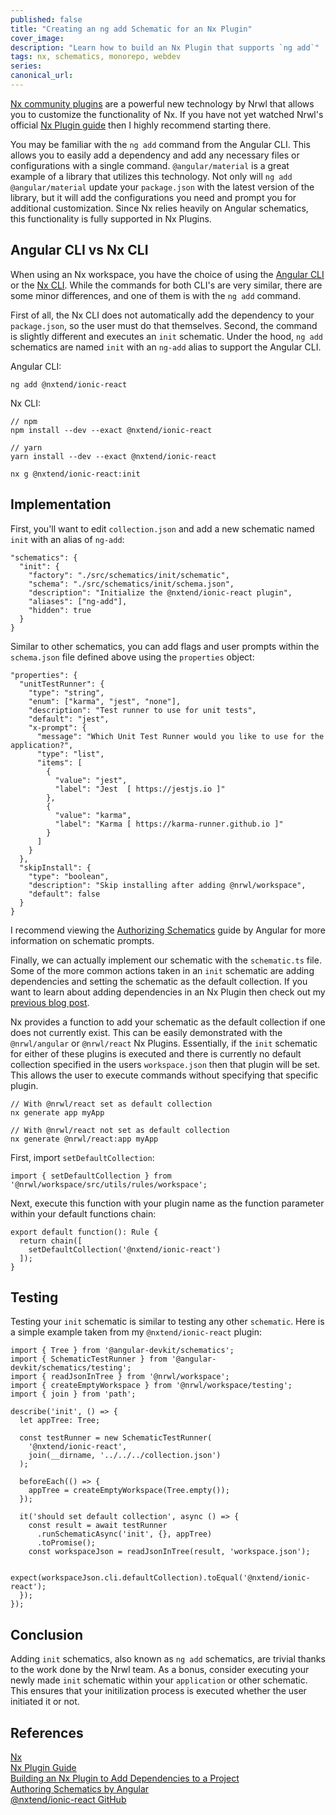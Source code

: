 ```yaml
---
published: false
title: "Creating an ng add Schematic for an Nx Plugin"
cover_image:
description: "Learn how to build an Nx Plugin that supports `ng add`"
tags: nx, schematics, monorepo, webdev
series:
canonical_url:
---
```


[Nx community plugins](https://nx.dev/nx-community) are a powerful new technology by Nrwl that allows you to customize the functionality of Nx. If you have not yet watched Nrwl's official [Nx Plugin guide](https://nx.dev/react/plugins/nx-plugin/overview) then I highly recommend starting there.

You may be familiar with the `ng add` command from the Angular CLI. This allows you to easily add a dependency and add any necessary files or configurations with a single command. `@angular/material` is a great example of a library that utilizes this technology. Not only will `ng add @angular/material` update your `package.json` with the latest version of the library, but it will add the configurations you need and prompt you for additional customization. Since Nx relies heavily on Angular schematics, this functionality is fully supported in Nx Plugins.

## Angular CLI vs Nx CLI

When using an Nx workspace, you have the choice of using the [Angular CLI](https://cli.angular.io/) or the [Nx CLI](https://nx.dev/react/cli/overview). While the commands for both CLI's are very similar, there are some minor differences, and one of them is with the `ng add` command.

First of all, the Nx CLI does not automatically add the dependency to your `package.json`, so the user must do that themselves. Second, the command is slightly different and executes an `init` schematic. Under the hood, `ng add` schematics are named `init` with an `ng-add` alias to support the Angular CLI.

Angular CLI:

```
ng add @nxtend/ionic-react
```

Nx CLI:

```
// npm
npm install --dev --exact @nxtend/ionic-react

// yarn
yarn install --dev --exact @nxtend/ionic-react

nx g @nxtend/ionic-react:init
```

## Implementation

First, you'll want to edit `collection.json` and add a new schematic named `init` with an alias of `ng-add`:

```
"schematics": {
  "init": {
    "factory": "./src/schematics/init/schematic",
    "schema": "./src/schematics/init/schema.json",
    "description": "Initialize the @nxtend/ionic-react plugin",
    "aliases": ["ng-add"],
    "hidden": true
  }
}
```

Similar to other schematics, you can add flags and user prompts within the `schema.json` file defined above using the `properties` object:

```
"properties": {
  "unitTestRunner": {
    "type": "string",
    "enum": ["karma", "jest", "none"],
    "description": "Test runner to use for unit tests",
    "default": "jest",
    "x-prompt": {
      "message": "Which Unit Test Runner would you like to use for the application?",
      "type": "list",
      "items": [
        {
          "value": "jest",
          "label": "Jest  [ https://jestjs.io ]"
        },
        {
          "value": "karma",
          "label": "Karma [ https://karma-runner.github.io ]"
        }
      ]
    }
  },
  "skipInstall": {
    "type": "boolean",
    "description": "Skip installing after adding @nrwl/workspace",
    "default": false
  }
}
```

I recommend viewing the [Authorizing Schematics](https://angular.io/guide/schematics-authoring) guide by Angular for more information on schematic prompts.

Finally, we can actually implement our schematic with the `schematic.ts` file. Some of the more common actions taken in an `init` schematic are adding dependencies and setting the schematic as the default collection. If you want to learn about adding dependencies in an Nx Plugin then check out my [previous blog post](https://dev.to/devinshoemaker/building-an-nx-plugin-to-add-dependencies-to-a-project-29ih).

Nx provides a function to add your schematic as the default collection if one does not currently exist. This can be easily demonstrated with the `@nrwl/angular` or `@nrwl/react` Nx Plugins. Essentially, if the `init` schematic for either of these plugins is executed and there is currently no default collection specified in the users `workspace.json` then that plugin will be set. This allows the user to execute commands without specifying that specific plugin.

```
// With @nrwl/react set as default collection
nx generate app myApp

// With @nrwl/react not set as default collection
nx generate @nrwl/react:app myApp
```

First, import `setDefaultCollection`:

```
import { setDefaultCollection } from '@nrwl/workspace/src/utils/rules/workspace';
```

Next, execute this function with your plugin name as the function parameter within your default functions chain:

```
export default function(): Rule {
  return chain([
    setDefaultCollection('@nxtend/ionic-react')
  ]);
}
```

## Testing

Testing your `init` schematic is similar to testing any other `schematic`. Here is a simple example taken from my `@nxtend/ionic-react` plugin:

```
import { Tree } from '@angular-devkit/schematics';
import { SchematicTestRunner } from '@angular-devkit/schematics/testing';
import { readJsonInTree } from '@nrwl/workspace';
import { createEmptyWorkspace } from '@nrwl/workspace/testing';
import { join } from 'path';

describe('init', () => {
  let appTree: Tree;

  const testRunner = new SchematicTestRunner(
    '@nxtend/ionic-react',
    join(__dirname, '../../../collection.json')
  );

  beforeEach(() => {
    appTree = createEmptyWorkspace(Tree.empty());
  });

  it('should set default collection', async () => {
    const result = await testRunner
      .runSchematicAsync('init', {}, appTree)
      .toPromise();
    const workspaceJson = readJsonInTree(result, 'workspace.json');

    expect(workspaceJson.cli.defaultCollection).toEqual('@nxtend/ionic-react');
  });
});
```

## Conclusion

Adding `init` schematics, also known as `ng add` schematics, are trivial thanks to the work done by the Nrwl team. As a bonus, consider executing your newly made `init` schematic within your `application` or other schematic. This ensures that your initilization process is executed whether the user initiated it or not.

## References

[Nx](https://nx.dev)<br>
[Nx Plugin Guide](https://nx.dev/react/plugins/nx-plugin/overview)<br>
[Building an Nx Plugin to Add Dependencies to a Project](https://dev.to/devinshoemaker/building-an-nx-plugin-to-add-dependencies-to-a-project-29ih)<br>
[Authoring Schematics by Angular](https://angular.io/guide/schematics-authoring)<br>
[@nxtend/ionic-react GitHub](https://github.com/devinshoemaker/nxtend/tree/master/libs/ionic-react)
